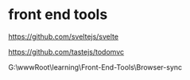 # front end tools  




https://github.com/sveltejs/svelte  

https://github.com/tastejs/todomvc  



G:\wwwRoot\learning\Front-End-Tools\Browser-sync
